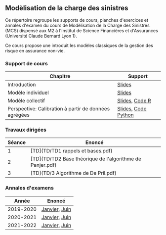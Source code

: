 ## Modèlisation de la charge des sinistres	

Ce répertoire regroupe les supports de cours, planches d'exercices et annales d'examen du cours de Modèlisation de la Charge des Sinistres (MCS) dispensé aux M2 à l'Institut de Science Financières et d'Assurances (Université Claude Bernard Lyon 1).

Ce cours propose une introduit les modèles classiques de la gestion des risque en assurance non-vie. 



### Support de cours

Chapitre             | Support
-----------------   | -------------
Introduction | [Slides](/notes_de_cours/Chap1_Intro.pdf)
Modèle individuel | [Slides](/notes_de_cours/Chap2_Model_individuel.pdf)
Modèle collectif| [Slides](/notes_de_cours/Chap3_modele_collectif.pdf), [Code R](/notes_de_cours/Calibrer_loi_montant.html) 
Perspective: Calibration à partir de données agrégées | [Slides](/notes_de_cours/Chap4_Perspective.pdf), [Code Python](/notes_de_cours/Seance_4_MCS.html) 

### Travaux dirigées

Séance             | Enoncé
-----------------   | -------------
1 | [TD](TD/TD1 rappels et bases.pdf)
2 | [TD](TD/TD2 Base théorique de l'algorithme de Panjer.pdf)
3 | [TD](TD/3 Algorithme de De Pril.pdf)


### Annales d'examens

Année            | Enoncé
-----------------   | -------------
2019-2020 | [Janvier](Examen/2019-2020/Janvier/Exam_MCS_Janvier_2020.pdf), [Juin](Examen/2019-2020/Juin/Exam_MCS_Juin_2020.pdf)
2020-2021 | [Janvier](Examen/2020-2021/Janvier/Exam_MCS_Janvier_2021.pdf), [Juin](Examen/2020-2021/Juin/Exam_MCS_Juin_2021.pdf)
2021-2022 | [Janvier](Examen/2021-2022/Janvier/Exam_MCS_Janvier_2022.pdf), [Juin](Examen/2021-2022/Juin/Exam_MCS_Juin_2022.pdf)

